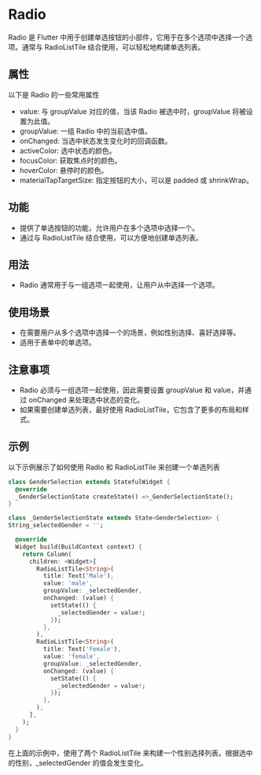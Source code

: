 # Radio

Radio 是 Flutter 中用于创建单选按钮的小部件，它用于在多个选项中选择一个选项。通常与 RadioListTile 结合使用，可以轻松地构建单选列表。

## 属性

以下是 Radio 的一些常用属性

- value: 与 groupValue 对应的值，当该 Radio 被选中时，groupValue 将被设置为此值。
- groupValue: 一组 Radio 中的当前选中值。
- onChanged: 当选中状态发生变化时的回调函数。
- activeColor: 选中状态的颜色。
- focusColor: 获取焦点时的颜色。
- hoverColor: 悬停时的颜色。
- materialTapTargetSize: 指定按钮的大小，可以是 padded 或 shrinkWrap。

## 功能

- 提供了单选按钮的功能，允许用户在多个选项中选择一个。
- 通过与 RadioListTile 结合使用，可以方便地创建单选列表。

## 用法

- Radio 通常用于与一组选项一起使用，让用户从中选择一个选项。

## 使用场景

- 在需要用户从多个选项中选择一个的场景，例如性别选择、喜好选择等。
- 适用于表单中的单选项。

## 注意事项

- Radio 必须与一组选项一起使用，因此需要设置 groupValue 和 value，并通过 onChanged 来处理选中状态的变化。
- 如果需要创建单选列表，最好使用 RadioListTile，它包含了更多的布局和样式。

## 示例

以下示例展示了如何使用 Radio 和 RadioListTile 来创建一个单选列表

```dart
class GenderSelection extends StatefulWidget {
  @override
  _GenderSelectionState createState() =>_GenderSelectionState();
}

class _GenderSelectionState extends State<GenderSelection> {
String_selectedGender = '';

  @override
  Widget build(BuildContext context) {
    return Column(
      children: <Widget>[
        RadioListTile<String>(
          title: Text('Male'),
          value: 'male',
          groupValue: _selectedGender,
          onChanged: (value) {
            setState(() {
              _selectedGender = value!;
            });
          },
        ),
        RadioListTile<String>(
          title: Text('Female'),
          value: 'female',
          groupValue: _selectedGender,
          onChanged: (value) {
            setState(() {
              _selectedGender = value!;
            });
          },
        ),
      ],
    );
  }
}
```

在上面的示例中，使用了两个 RadioListTile 来构建一个性别选择列表。根据选中的性别，\_selectedGender 的值会发生变化。
